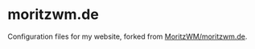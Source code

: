 # moritzwm.de
Configuration files for my website, forked from [MoritzWM/moritzwm.de](https://github.com/MoritzWM/moritzwm.de).
